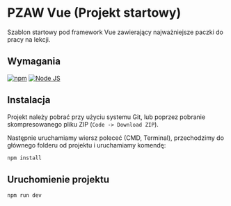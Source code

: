 # PZAW Vue (Projekt startowy)

Szablon startowy pod framework Vue zawierający najważniejsze paczki do pracy na lekcji.

## Wymagania

[![npm](https://img.shields.io/badge/npm-d40404?logo=npm&style=flat-square)](https://www.npmjs.com/)
[![Node JS](https://img.shields.io/badge/Node.js-339933?logo=node.js&style=flat-square&logoColor=white)](https://nodejs.org/)

## Instalacja

Projekt należy pobrać przy użyciu systemu Git, lub poprzez pobranie skompresowanego pliku ZIP (`Code -> Download ZIP`).

Następnie uruchamiamy wiersz poleceć (CMD, Terminal), przechodzimy do głównego folderu od projektu i uruchamiamy komendę:

```sh
npm install
```

## Uruchomienie projektu

```sh
npm run dev
```